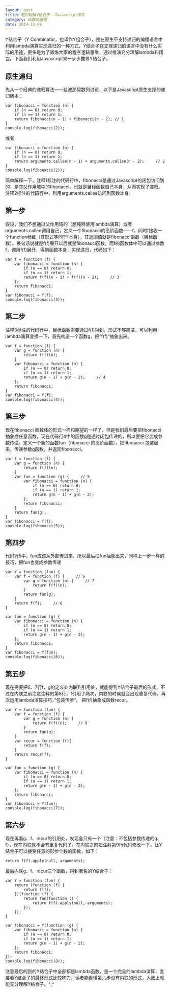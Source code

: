 ```yaml
---
layout: post
title: 轻松理解Y结合子——Javascript推导
category: 函数式编程
date: 2014-12-08
---
```


Y结合子（Y Combinator，也译作Y组合子），是在原生不支持递归的编程语言中利用lambda演算实现递归的一种方式，Y结合子在支撑递归的语言中没有什么实际的用途，更多是为了锻炼大家的程序逻辑思维，通过推演充分理解lambda和闭包。下面我们利用Javascript来一步步推导Y结合子。

<!-- more -->

## 原生递归

先从一个经典的递归算法——斐波那契数列讨论，以下是Javascript原生支撑的递归版本：

    var fibonacci = function (n) {
        if (n == 0) return 0;
        if (n == 1) return 1;
        return fibonacci(n - 1) + fibonacci(n - 2); // 1
    }
    console.log(fibonacci(2));

或者

    var fibonacci = function (n) {
        if (n == 0) return 0;
        if (n == 1) return 1;
        return arguments.callee(n - 1) + arguments.callee(n - 2);     // 2
    }
    console.log(fibonacci(2));

简单解释一下，注释1标注的代码行中，fibonacci是通过Javascript的闭包访问到的，是其父作用域中的fibonacci，也就是目标函数自己本身，从而实现了递归。注释2标注的代码行中，利用arguments.callee访问到函数本身。

## 第一步
假设，我们不想通过父作用域的（想纯粹使用lambda演算）或者arguments.callee调用自己，定义一个fibonacci的高阶函数——f，同时f接收一个function参数（其形式等同于f本身），其返回值就是fibonacci函数（目标函数）。换句话说就是f(f)展开以后就是fibonacci函数，而f的函数体中可以通过参数f，调用f(f)展开，得到函数本身，实现递归，代码如下：

    var f = function (f) {
        var fibonacci = function (n) {
            if (n == 0) return 0;
            if (n == 1) return 1;
            return f(f)(n - 1) + f(f)(n - 2);     // 3
        };
        return fibonacci;
    }
    var fibonacci = f(f);
    console.log(fibonacci(3));

## 第二步
注释3标注的代码行中，目标函数需要通过f(f)得到，形式不够简洁，可以利用lambda演算变换一下，首先构造一个函数g，把”f(f)“抽象出来。

    var f = function (f) {
        var g = function (n) {
            return f(f)(n);
        }
        var fibonacci = function (n) {
            if (n == 0) return 0;
            if (n == 1) return 1;
            return g(n - 1) + g(n - 2);     // 4
        };
        return fibonacci;
    }
    var fibonacci = f(f);
    console.log(fibonacci(4));

## 第三步
现在fibonacci 函数体的形式一样和期望的一样了，但是我们最后要把fibonacci 抽象成任意函数，现在代码行4中的函数g是通过闭包传递的，所以要把它变成参数传递。定义一个新的函数fun（fibonacci 的高阶函数），把fibonacci 包装起来，传递参数g函数，并返回fibonacci。

    var f = function (f) {
        var g = function (n) {
            return f(f)(n);
        }
        var fun = function (g) {     // 5
            var fibonacci = function (n) {
                if (n == 0) return 0;
                if (n == 1) return 1;
                return g(n - 1) + g(n - 2);
            };
            return fibonacci;
        }
        return fun(g);
    }
    var fibonacci = f(f);
    console.log(fibonacci(5));

## 第四步
代码行5中，fun应该从外部传进来，所以最后把fun抽象出来，同样上一步一样的技巧，把fun也变成参数传递

    var Y = function (fun) {
        var f = function (f) {     // 6
            var g = function (n) {     // 7
                return f(f)(n);
            }
            return fun(g);
        }
        return f(f);     // 8
    }

    var fun = function (g) {
        var fibonacci = function (n) {
            if (n == 0) return 0;
            if (n == 1) return 1;
            return g(n - 1) + g(n - 2);
        };
        return fibonacci;
    }
    var fibonacci = Y(fun);
    console.log(fibonacci(6));

## 第五步
现在需要把6、7行f，g的定义处内联到引用处，就能得到Y结合子最后的形式，不过在内联之前注意注释的第8行，f引用了两次，内联的时候就会出现重复代码，再次运用lambda演算技巧，”包装传参“。
把f(f)抽象成函数recur。

    var Y = function (fun) {
        var f = function (f) {
            var g = function (n) {
                return f(f)(n);     // 9
            }
            return fun(g);
        }
        var recur = function (f){
            return f(f);
        }
        return recur(f);
    }

    var fun = function (g) {
        var fibonacci = function (n) {
            if (n == 0) return 0;
            if (n == 1) return 1;
            return g(n - 1) + g(n - 2);
        };
        return fibonacci;
    }
    var fibonacci = Y(fun);
    console.log(fibonacci(7));

## 第六步
现在再看g、f、recur的引用处，发现各只有一个（注意：不包括参数传递的g、f），现在内联就不会有重复代码了。在内联之前把注射第9行代码修改一下，让Y结合子可以接受任意的形参个数的函数，如下：

    return f(f).apply(null, arguments);

最后内联g、f、recur三个函数，得到著名的Y结合子：

    var Y = function (fun) {
        return (function (f) {
            return f(f);
        })(function (f) {
            return fun(function () {
                return f(f).apply(null, arguments);
            });
        });
    }

    var fibonacci = Y(function (g) {
        var fibonacci = function (n) {
            if (n == 0) return 0;
            if (n == 1) return 1;
            return g(n - 1) + g(n - 2);
        };
        return fibonacci;
    });
    console.log(fibonacci(8));

注意最后的到的Y结合子中全部都是lambda函数，是一个完全的lambda演算，直接看Y结合子的最终形式比较吃力，读者能看懂第六步没有内联的形式，大致上就能充分理解Y结合子。^_^
